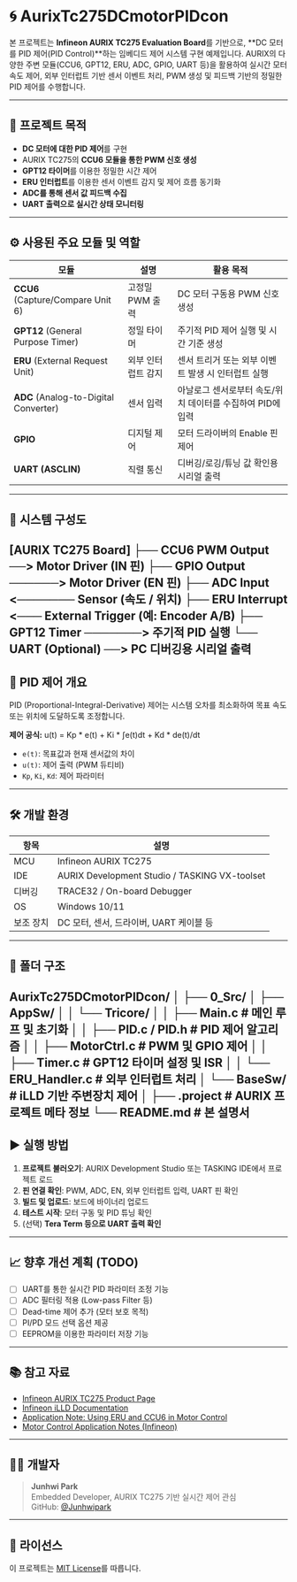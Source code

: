 # 🌀 AurixTc275DCmotorPIDcon

본 프로젝트는 **Infineon AURIX TC275 Evaluation Board**를 기반으로, **DC 모터를 PID 제어(PID Control)**하는 임베디드 제어 시스템 구현 예제입니다. AURIX의 다양한 주변 모듈(CCU6, GPT12, ERU, ADC, GPIO, UART 등)을 활용하여 실시간 모터 속도 제어, 외부 인터럽트 기반 센서 이벤트 처리, PWM 생성 및 피드백 기반의 정밀한 PID 제어를 수행합니다.

---

## 📌 프로젝트 목적

- **DC 모터에 대한 PID 제어**를 구현
- AURIX TC275의 **CCU6 모듈을 통한 PWM 신호 생성**
- **GPT12 타이머**를 이용한 정밀한 시간 제어
- **ERU 인터럽트**를 이용한 센서 이벤트 감지 및 제어 흐름 동기화
- **ADC를 통해 센서 값 피드백 수집**
- **UART 출력으로 실시간 상태 모니터링**

---

## ⚙️ 사용된 주요 모듈 및 역할

| 모듈 | 설명 | 활용 목적 |
|------|------|-----------|
| **CCU6** (Capture/Compare Unit 6) | 고정밀 PWM 출력 | DC 모터 구동용 PWM 신호 생성 |
| **GPT12** (General Purpose Timer) | 정밀 타이머 | 주기적 PID 제어 실행 및 시간 기준 생성 |
| **ERU** (External Request Unit) | 외부 인터럽트 감지 | 센서 트리거 또는 외부 이벤트 발생 시 인터럽트 실행 |
| **ADC** (Analog-to-Digital Converter) | 센서 입력 | 아날로그 센서로부터 속도/위치 데이터를 수집하여 PID에 입력 |
| **GPIO** | 디지털 제어 | 모터 드라이버의 Enable 핀 제어 |
| **UART (ASCLIN)** | 직렬 통신 | 디버깅/로깅/튜닝 값 확인용 시리얼 출력 |

---

## 🧩 시스템 구성도
[AURIX TC275 Board]
├── CCU6 PWM Output ──> Motor Driver (IN 핀)
├── GPIO Output ──────> Motor Driver (EN 핀)
├── ADC Input <─────── Sensor (속도 / 위치)
├── ERU Interrupt <─── External Trigger (예: Encoder A/B)
├── GPT12 Timer ───────> 주기적 PID 실행
└── UART (Optional) ──> PC 디버깅용 시리얼 출력
---

## 🧠 PID 제어 개요

PID (Proportional-Integral-Derivative) 제어는 시스템 오차를 최소화하여 목표 속도 또는 위치에 도달하도록 조정합니다.

**제어 공식:**
u(t) = Kp * e(t) + Ki * ∫e(t)dt + Kd * de(t)/dt
- `e(t)`: 목표값과 현재 센서값의 차이
- `u(t)`: 제어 출력 (PWM 듀티비)
- `Kp`, `Ki`, `Kd`: 제어 파라미터

---

## 🛠️ 개발 환경

| 항목 | 설명 |
|------|------|
| MCU | Infineon AURIX TC275 |
| IDE | AURIX Development Studio / TASKING VX-toolset |
| 디버깅 | TRACE32 / On-board Debugger |
| OS | Windows 10/11 |
| 보조 장치 | DC 모터, 센서, 드라이버, UART 케이블 등 |

---

## 📁 폴더 구조
AurixTc275DCmotorPIDcon/
│
├── 0_Src/
│   ├── AppSw/
│   │   └── Tricore/
│   │       ├── Main.c         # 메인 루프 및 초기화
│   │       ├── PID.c / PID.h  # PID 제어 알고리즘
│   │       ├── MotorCtrl.c    # PWM 및 GPIO 제어
│   │       ├── Timer.c        # GPT12 타이머 설정 및 ISR
│   │       └── ERU_Handler.c  # 외부 인터럽트 처리
│   └── BaseSw/                # iLLD 기반 주변장치 제어
│
├── .project                   # AURIX 프로젝트 메타 정보
└── README.md                  # 본 설명서
---

## ▶️ 실행 방법

1. **프로젝트 불러오기**: AURIX Development Studio 또는 TASKING IDE에서 프로젝트 로드  
2. **핀 연결 확인**: PWM, ADC, EN, 외부 인터럽트 입력, UART 핀 확인  
3. **빌드 및 업로드**: 보드에 바이너리 업로드  
4. **테스트 시작**: 모터 구동 및 PID 튜닝 확인  
5. (선택) **Tera Term 등으로 UART 출력 확인**  

---

## 📈 향후 개선 계획 (TODO)

- [ ] UART를 통한 실시간 PID 파라미터 조정 기능  
- [ ] ADC 필터링 적용 (Low-pass Filter 등)  
- [ ] Dead-time 제어 추가 (모터 보호 목적)  
- [ ] PI/PD 모드 선택 옵션 제공  
- [ ] EEPROM을 이용한 파라미터 저장 기능  

---

## 📚 참고 자료

- [Infineon AURIX TC275 Product Page](https://www.infineon.com/cms/en/product/microcontroller/32-bit-tricore-microcontroller/aurix-tc275/)
- [Infineon iLLD Documentation](https://www.infineon.com/cms/en/tools/aurix-development-studio/)
- [Application Note: Using ERU and CCU6 in Motor Control](https://www.infineon.com/)
- [Motor Control Application Notes (Infineon)](https://www.infineon.com/cms/en/applications/industrial/motor-control/)

---

## 🙋‍♂️ 개발자

> **Junhwi Park**  
> Embedded Developer, AURIX TC275 기반 실시간 제어 관심  
> GitHub: [@Junhwipark](https://github.com/Junhwipark)

---

## 📝 라이선스

이 프로젝트는 [MIT License](LICENSE)를 따릅니다.
